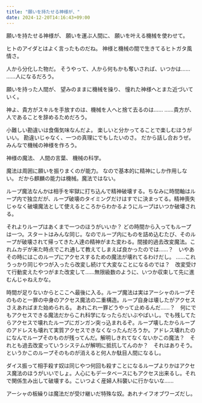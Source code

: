 ```yaml
---
title: "願いを持たせる神様が、"
date: 2024-12-20T14:16:43+09:00
---
```

願いを持たせる神様が、
願いを運ぶ人間に、
願いを叶える機械を使わせて。

ヒトのアイダとはよく言ったものだね。
神様と機械の間で生きてるヒトガタ風情さ。

人から分化した物だ。
そうやって、人から何もかも奪いされば、いつかは……
……人になるだろう。

願いを持った人間が、
望みのままに機械を操り、
憧れた神様へとまた近づいていく。

神よ、貴方がスキルを手放すのは、機械を人へと捨て去るのは……
……貴方が、人であることを辞めるためだろう。

小難しい勘違いは食傷気味なんだよ。
楽しいと分かってることで楽しむほうがいい。
勘違いじゃなく、一つの真理にでもしたいのさ。
だから話し合おうぜ。みんなで機械の神様を作ろう。

神様の魔法、
人間の言葉、
機械の科学。

魔法は周囲に願いを振りまくのが能力。
なので基本的に精神にしか作用しない。
だから麒麟の能力は機械。魔法ではない。

ループ魔法なんかは相手を牢獄に打ち込んで精神破壊する。ちなみに時間軸はループ内で独立だが、ループ破壊のタイミングだけはすでに決まってる。精神喪失じゃなく破壊魔法として使えるところからわかるようにループはいつか破壊される。

それよりループはあくまで一つのほうがいいか？
どの時間から入ってもループは一つ。スタートはみんな同じ。なのでループ内にものを詰め込むたび、そのループが破壊されて帰ってきた人達の精神がまた変わる。間接的過去改変魔法。これムカデが来た時点でこれ通して教えてしまえば良かったのでは……？　いやあその時にはこのループにアクセスするための魔法が壊れてるわけだし。
……これうっかり同じやつが入ったら改変し続けて大変なことになるのでは？　改変受けて行動変えたやつがまた改変して……無限級数のように、いつか収束して先に進むんじゃねえかな。

時間が足りないからとここへ最後に入る。ループ魔法は実はアーシャのループそのものと一罪の中身のアクセス魔法の二重構造。ループ自身は壊したがアクセスさえあればまた始められる。
あれこれ一罪どうやって止めるんだ……？　何にでもアクセスできる魔法だからこれ科学になったらだいぶやばいし。でも残してたらアクセスで壊れたループにガンガン突っ込まれるぞ。ループ壊したからループのアドレスも壊れて実質アクセスできなくなったんだろうか。アドレス壊れたのになんでループそのものが残ってんだ。解明しきれてなくないかこの魔法？　それとも過去改変っていうシステムが解明に抵抗してんのか？　それはありそう。というかこのループそのものが消えると何人か駄目人間になるし。

ダイス振って相手殺す奴は同じやつ何回も殺すことになるループよりかはアクセス魔法のほうがいいでしょ。人心にもデータベースにもアクセス出来るし。それで関係生み出して破壊する。こいつよく産婦人科襲いに行かないな……

アーシャの板繰りは魔法だが受け継いだ特殊な奴。あれナイフオブワーズだし。
